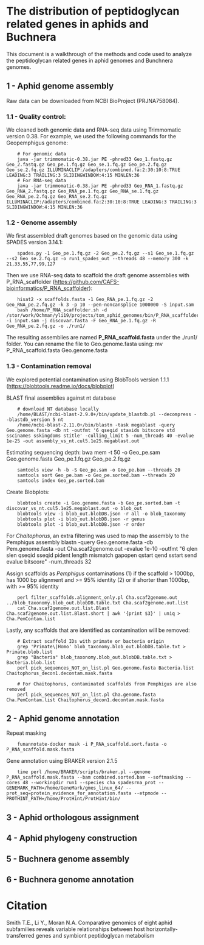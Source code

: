 # The distribution of peptidoglycan related genes in aphids and Buchnera 

This document is a walkthrough of the methods and code used to analyze the peptidoglycan related genes in aphid genomes and Bunchnera genomes.

## 1 - Aphid genome assembly

Raw data can be downloaded from NCBI BioProject (PRJNA758084). 

### 1.1 - Quality control: 

We cleaned both genomic data and RNA-seq data using Trimmomatic version 0.38. For example, we used the following commands for the Geopemphigus genome: 

        # For genomic data
        java -jar trimmomatic-0.38.jar PE -phred33 Geo_1.fastq.gz Geo_2.fastq.gz Geo_pe.1.fq.gz Geo_se.1.fq.gz Geo_pe.2.fq.gz Geo_se.2.fq.gz ILLUMINACLIP:/adapters/combined.fa:2:30:10:8:TRUE LEADING:3 TRAILING:3 SLIDINGWINDOW:4:15 MINLEN:36
        # For RNA-seq data
        java -jar trimmomatic-0.38.jar PE -phred33 Geo_RNA_1.fastq.gz Geo_RNA_2.fastq.gz Geo_RNA_pe.1.fq.gz Geo_RNA_se.1.fq.gz Geo_RNA_pe.2.fq.gz Geo_RNA_se.2.fq.gz ILLUMINACLIP:/adapters/combined.fa:2:30:10:8:TRUE LEADING:3 TRAILING:3 SLIDINGWINDOW:4:15 MINLEN:36
  

### 1.2 - Genome assembly

We first assembled draft genomes based on the genomic data using SPADES version 3.14.1: 

        spades.py -1 Geo_pe.1.fq.gz -2 Geo_pe.2.fq.gz --s1 Geo_se.1.fq.gz --s2 Geo_se.2.fq.gz -o run1_spades_out --threads 48 --memory 300 -k 21,33,55,77,99,127

Then we use RNA-seq data to scaffold the draft genome assemblies with P_RNA_scaffolder (https://github.com/CAFS-bioinformatics/P_RNA_scaffolder): 
  
        hisat2 -x scaffolds.fasta -1 Geo_RNA_pe.1.fq.gz -2 Geo_RNA_pe.2.fq.gz -k 3 -p 10 --pen-noncansplice 1000000 -S input.sam
        bash /home/P_RNA_scaffolder.sh -d /stor/work/Ochman/yli19/projects/tom_aphid_genomes/bin/P_RNA_scaffolder/P_RNA_scaffolder/ -i input.sam -j discovar.fasta -F Geo_RNA_pe.1.fq.gz -R Geo_RNA_pe.2.fq.gz -o ./run1/
  
The resulting assemblies are named **P_RNA_scaffold.fasta** under the ./run1/ folder. You can rename the file to Geo.genome.fasta using:
        mv P_RNA_scaffold.fasta Geo.genome.fasta

### 1.3 - Contamination removal

We explored potential contamination using BlobTools version 1.1.1 (https://blobtools.readme.io/docs/blobplot)

BLAST final assemblies against nt database
        
        # download NT database locally 
        /home/BLAST/ncbi-blast-2.9.0+/bin/update_blastdb.pl --decompress --blastdb_version 5 nt
        /home/ncbi-blast-2.11.0+/bin/blastn -task megablast -query Geo.genome.fasta -db nt -outfmt '6 qseqid staxids bitscore std sscinames sskingdoms stitle' -culling_limit 5 -num_threads 40 -evalue 1e-25 -out assembly_vs_nt.cul5.1e25.megablast.out

Estimating sequencing depth: 
        bwa mem -t 50 -o Geo_pe.sam Geo.genome.fasta Geo_pe.1.fq.gz Geo_pe.2.fq.gz

        samtools view -h -b -S Geo_pe.sam -o Geo_pe.bam --threads 20
        samtools sort Geo_pe.bam -o Geo_pe.sorted.bam --threads 20
        samtools index Geo_pe.sorted.bam

Create Blobplots:

        blobtools create -i Geo.genome.fasta -b Geo_pe.sorted.bam -t discovar_vs_nt.cul5.1e25.megablast.out -o blob_out
        blobtools view -i blob_out.blobDB.json -r all -o blob_taxonomy
        blobtools plot -i blob_out.blobDB.json -r genus
        blobtools plot -i blob_out.blobDB.json -r order
        
For *Chaitophorus*, an extra filtering was used to map the assembly to the Pemphigus assembly
        blastn -query Geo.genome.fasta -db Pem.genome.fasta -out Cha.scaf2genome.out -evalue 1e-10 -outfmt "6 qlen slen qseqid sseqid pident length mismatch gapopen qstart qend sstart send evalue bitscore" -num_threads 32

Assign scaffolds as *Pemphigus* contaminations (1) if the scaffold > 1000bp, has 1000 bp alignment and >= 95% identity (2) or if shorter than 1000bp, with >= 95% identity

        perl filter_scaffolds.alignment_only.pl Cha.scaf2genome.out ../blob_taxonomy.blob_out.blobDB.table.txt Cha.scaf2genome.out.list 
        cat Cha.scaf2genome.out.list.Blast Cha.scaf2genome.out.list.Blast.short | awk '{print $3}' | uniq > Cha.PemContam.list

Lastly, any scaffolds that are identified as contamination will be removed: 
        
        # Extract scaffold IDs with primate or bacteria origin
        grep 'Primate\|Homo' blob_taxonomy.blob_out.blobDB.table.txt > Primate.blob.list
        grep "Bacteria" blob_taxonomy.blob_out.blobDB.table.txt > Bacteria.blob.list
        perl pick_sequences_NOT_on_list.pl Geo.genome.fasta Bacteria.list Chaitophorus_decon1.decontam.mask.fasta
        
        # For Chaitophorus, contaminated scaffolds from Pemphigus are also removed
        perl pick_sequences_NOT_on_list.pl Cha.genome.fasta Cha.PemContam.list Chaitophorus_decon1.decontam.mask.fasta

## 2 - Aphid genome annotation

Repeat masking

        funannotate-docker mask -i P_RNA_scaffold.sort.fasta -o P_RNA_scaffold.mask.fasta
        
Gene annotation using BRAKER version 2.1.5

        time perl /home/BRAKER/scripts/braker.pl --genome P_RNA_scaffold.mask.fasta --bam combined.sorted.bam --softmasking --cores 48 --workingdir run1 --species cha_spadesrna_prot --GENEMARK_PATH=/home/GeneMark/gmes_linux_64/ --prot_seq=protein_evidence_for_annotation.fasta --etpmode --PROTHINT_PATH=/home/ProtHint/ProtHint/bin/

## 3 - Aphid orthologous assignment

## 4 - Aphid phylogeny construction

## 5 - Buchnera genome assembly

## 6 - Buchnera genome annotation



# 


# Citation
Smith T.E., Li Y., Moran N.A. Comparative genomics of eight aphid subfamilies reveals variable relationships between host horizontally-transferred genes and symbiont peptidoglycan metabolism

